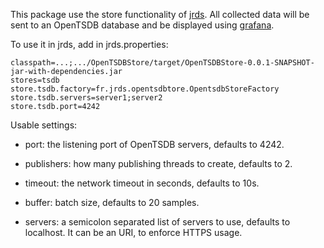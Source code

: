 This package use the store functionality of [jrds](https://jrds.fr). All collected data will be sent to an OpenTSDB database and be displayed using [grafana](https://grafana.com).

To use it in jrds, add in jrds.properties:

    classpath=...;.../OpenTSDBStore/target/OpenTSDBStore-0.0.1-SNAPSHOT-jar-with-dependencies.jar
    stores=tsdb
    store.tsdb.factory=fr.jrds.opentsdbtore.OpentsdbStoreFactory
    store.tsdb.servers=server1;server2
    store.tsdb.port=4242
    
Usable settings:

 * port: the listening port of OpenTSDB servers, defaults to 4242.

 * publishers: how many publishing threads to create, defaults to 2.

 * timeout: the network timeout in seconds, defaults to 10s.

 * buffer: batch size, defaults to 20 samples.

 * servers: a semicolon separated list of servers to use, defaults to localhost. It can be an URI, to enforce HTTPS usage.
